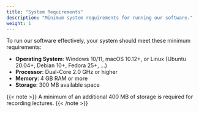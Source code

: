 ```yaml
---
title: "System Requirements"
description: "Minimum system requirements for running our software."
weight: 1
---
```


To run our software effectively, your system should meet these minimum requirements:

  * **Operating System**: Windows 10/11, macOS 10.12+, or Linux (Ubuntu 20.04+, Debian 10+, Fedora 25+, ...)
  * **Processor**: Dual-Core 2.0 GHz or higher
  * **Memory**: 4 GB RAM or more
  * **Storage**: 300 MB available space

{{< note >}}
A minimum of an additional 400 MB of storage is required for recording lectures.
{{< /note >}}